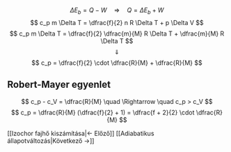 $$
\Delta E_b = Q - W \quad \Rightarrow \quad Q = \Delta E_b + W
$$
$$
c_p m \Delta T = \dfrac{f}{2} n R \Delta T + p \Delta V
$$
$$
c_p m \Delta T = \dfrac{f}{2} \dfrac{m}{M} R \Delta T + \dfrac{m}{M} R \Delta T
$$
$$
\Downarrow
$$
$$
c_p = \dfrac{f}{2} \cdot \dfrac{R}{M} + \dfrac{R}{M}
$$
## Robert-Mayer egyenlet
$$
c_p - c_V = \dfrac{R}{M} \quad \Rightarrow \quad c_p > c_V
$$
$$
c_p = \dfrac{R}{M} (\dfrac{f}{2} + 1) = \dfrac{f + 2}{2} \cdot \dfrac{R}{M}
$$

[[Izochor fajhő kiszámítása|← Előző]]
[[Adiabatikus állapotváltozás|Következő →]]